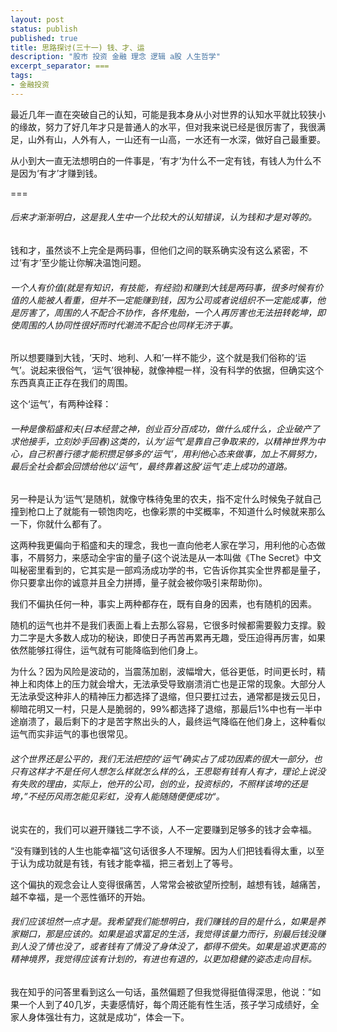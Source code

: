 ```yaml
---
layout: post
status: publish
published: true
title: 思路探讨(三十一) 钱、才、运
description: "股市 投资 金融 理念 逻辑 a股 人生哲学"
excerpt_separator: ===
tags:
- 金融投资
---
```


最近几年一直在突破自己的认知，可能是我本身从小对世界的认知水平就比较狭小的缘故，努力了好几年才只是普通人的水平，但对我来说已经是很厉害了，我很满足，山外有山，人外有人，一山还有一山高，一水还有一水深，做好自己最重要。

从小到大一直无法想明白的一件事是，‘有才’为什么不一定有钱，有钱人为什么不是因为‘有才’才赚到钱。

===

###### 后来才渐渐明白，这是我人生中一个比较大的认知错误，认为钱和才是对等的。

钱和才，虽然谈不上完全是两码事，但他们之间的联系确实没有这么紧密，不过‘有才’至少能让你解决温饱问题。

###### 一个人有价值(就是有知识，有技能，有经验)和赚到大钱是两码事，很多时候有价值的人能被人看重，但并不一定能赚到钱，因为公司或者说组织不一定能成事，他是厉害了，周围的人不配合不协作，各怀鬼胎，一个人再厉害也无法扭转乾坤，即使周围的人协同性很好而时代潮流不配合也同样无济于事。

所以想要赚到大钱，‘天时、地利、人和’一样不能少，这个就是我们俗称的‘运气’。说起来很俗气，‘运气’很神秘，就像神棍一样，没有科学的依据，但确实这个东西真真正正存在我们的周围。

这个‘运气’，有两种诠释：

###### 一种是像稻盛和夫(日本经营之神，创业百分百成功，做什么成什么，企业破产了求他接手，立刻妙手回春)这类的，认为‘运气’是靠自己争取来的，以精神世界为中心，自己积善行德才能积攒足够多的‘运气’，用利他心态来做事，加上不屑努力，最后全社会都会回馈给他以‘运气’，最终靠着这股‘运气’走上成功的道路。

另一种是认为‘运气’是随机，就像守株待兔里的农夫，指不定什么时候兔子就自己撞到枪口上了就能有一顿饱肉吃，也像彩票的中奖概率，不知道什么时候就来那么一下，你就什么都有了。

这两种我更偏向于稻盛和夫的理念，我也一直向他老人家在学习，用利他的心态做事，不屑努力，来感动全宇宙的量子(这个说法是从一本叫做《The Secret》中文叫秘密里看到的，它其实是一部鸡汤成功学的书，它告诉你其实全世界都是量子，你只要拿出你的诚意并且全力拼搏，量子就会被你吸引来帮助你)。

我们不偏执任何一种，事实上两种都存在，既有自身的因素，也有随机的因素。

随机的运气也并不是我们表面上看上去那么容易，它很多时候都需要毅力支撑。毅力二字是大多数人成功的秘诀，即使日子再苦再累再无趣，受压迫得再厉害，如果依然能够扛得住，运气就有可能降临到他们身上。

为什么？因为风险是波动的，当震荡加剧，波幅增大，低谷更低，时间更长时，精神上和肉体上的压力就会增大，无法承受导致崩溃消亡也是正常的现象。大部分人无法承受这种非人的精神压力都选择了退缩，但只要扛过去，通常都是拨云见日，柳暗花明又一村，只是人是脆弱的，99%都选择了退缩，那最后1%中也有一半中途崩溃了，最后剩下的才是苦字熬出头的人，最终运气降临在他们身上，这种看似运气而实非运气的事也很常见。

###### 这个世界还是公平的，我们无法把控的‘运气’确实占了成功因素的很大一部分，也只有这样才不是任何人想怎么样就怎么样的么，王思聪有钱有人有才，理论上说没有失败的理由，实际上，他开的公司，创的业，投资标的，不照样该垮的还是垮，”不经历风雨怎能见彩虹，没有人能随随便便成功“。

说实在的，我们可以避开赚钱二字不谈，人不一定要赚到足够多的钱才会幸福。

“没有赚到钱的人生也能幸福”这句话很多人不理解。因为人们把钱看得太重，以至于认为成功就是有钱，有钱才能幸福，把三者划上了等号。

这个偏执的观念会让人变得很痛苦，人常常会被欲望所控制，越想有钱，越痛苦，越不幸福，是一个恶性循环的开始。

###### 我们应该坦然一点才是。​我希望我们能想明白，我们赚钱的目的是什么，如果是养家糊口，那是应该的。如果是追求富足的生活，我觉得该量力而行，别最后钱没赚到人没了情也没了，或者钱有了情没了身体没了，都得不偿失。如果是追求更高的精神境界，我觉得应该有计划的，有进也有退的，以更加稳健的姿态走向目标。

我在知乎的问答里看到这么一句话，虽然偏题了但我觉得挺值得深思，他说：”如果一个人到了40几岁，夫妻感情好，每个周还能有性生活，孩子学习成绩好，全家人身体强壮有力，这就是成功“，体会一下。
